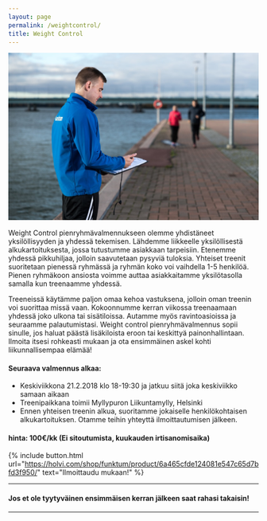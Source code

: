 ```yaml
---
layout: page
permalink: /weightcontrol/
title: Weight Control
---
```


![Weight Control](/media/weight-control.jpg)

Weight Control pienryhmävalmennukseen olemme yhdistäneet yksilöllisyyden ja yhdessä tekemisen. Lähdemme liikkeelle yksilöllisestä alkukartoituksesta, jossa tutustumme asiakkaan tarpeisiin. Etenemme yhdessä pikkuhiljaa, jolloin saavutetaan pysyviä tuloksia. Yhteiset treenit suoritetaan pienessä ryhmässä ja ryhmän koko voi vaihdella 1-5 henkilöä. Pienen ryhmäkoon ansiosta voimme auttaa asiakkaitamme yksilötasolla samalla kun treenaamme yhdessä. 

Treeneissä käytämme paljon omaa kehoa vastuksena, jolloin oman treenin voi suorittaa missä vaan. Kokoonnumme kerran viikossa treenaamaan yhdessä joko ulkona tai sisätiloissa. Autamme myös ravintoasioissa ja seuraamme palautumistasi. Weight control pienryhmävalmennus sopii sinulle, jos haluat päästä lisäkiloista eroon tai keskittyä painonhallintaan. Ilmoita itsesi rohkeasti mukaan ja ota ensimmäinen askel kohti liikunnallisempaa elämää!


#### Seuraava valmennus alkaa:

- Keskiviikkona 21.2.2018 klo 18-19:30 ja jatkuu siitä joka keskiviikko samaan aikaan
- Treenipaikkana toimii Myllypuron Liikuntamylly, Helsinki
- Ennen yhteisen treenin alkua, suoritamme jokaiselle henkilökohtaisen alkukartoituksen. Otamme teihin yhteyttä ilmoittautumisen jälkeen.

#### hinta: 100€/kk (Ei sitoutumista, kuukauden irtisanomisaika)

{% include button.html url="https://holvi.com/shop/funktum/product/6a465cfde124081e547c65d7bfd3f950/" text="Ilmoittaudu mukaan!" %} 

---

#### Jos et ole tyytyväinen ensimmäisen kerran jälkeen saat rahasi takaisin!

---

